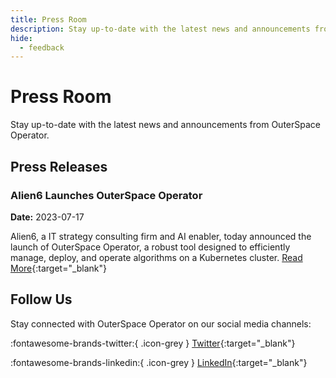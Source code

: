 ```yaml
---
title: Press Room
description: Stay up-to-date with the latest news and announcements from OuterSpace Operator.
hide:
  - feedback
---
```


# Press Room

Stay up-to-date with the latest news and announcements from OuterSpace Operator.

## Press Releases

### Alien6 Launches OuterSpace Operator

**Date:** 2023-07-17

Alien6, a IT strategy consulting firm and AI enabler, today announced the launch of OuterSpace Operator, a robust tool designed to efficiently manage, deploy, and operate algorithms on a Kubernetes cluster. 
[Read More](/assets/20230717-press-release.pdf){:target="_blank"}

## Follow Us

Stay connected with OuterSpace Operator on our social media channels:

:fontawesome-brands-twitter:{ .icon-grey } [Twitter](https://twitter.com/__alien6){:target="_blank"}

:fontawesome-brands-linkedin:{ .icon-grey } [LinkedIn](https://www.linkedin.com/company/alien6){:target="_blank"}
